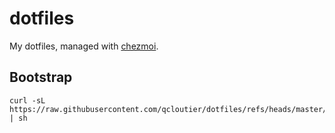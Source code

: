 # dotfiles

My dotfiles, managed with [chezmoi](https://github.com/twpayne/chezmoi).

## Bootstrap

```
curl -sL https://raw.githubusercontent.com/qcloutier/dotfiles/refs/heads/master/_bootstrap.sh | sh
```

